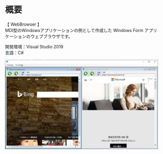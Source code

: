 # 概要
【 WebBrowser 】  
MDI型のWindowsアプリケーションの例として作成した Windows Form アプリケーションのウェブブラウザです。  

開発環境：Visual Studio 2019  
言語：C#  

![スクリーンショット](https://github.com/toshinomi/WebBrowser/blob/master/WebBrowser.png)

